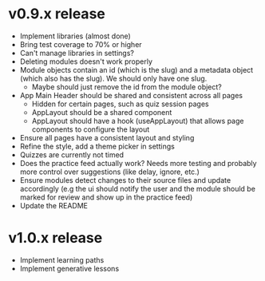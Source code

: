 # v0.9.x release

- Implement libraries (almost done)
- Bring test coverage to 70% or higher
- Can't manage libraries in settings?
- Deleting modules doesn't work properly
- Module objects contain an id (which is the slug) and a metadata object (which also has the slug). We should only have one slug.
    - Maybe should just remove the id from the module object?
- App Main Header should be shared and consistent across all pages
    - Hidden for certain pages, such as quiz session pages
    - AppLayout should be a shared component
    - AppLayout should have a hook (useAppLayout) that allows page components to configure the layout
- Ensure all pages have a consistent layout and styling
- Refine the style, add a theme picker in settings
- Quizzes are currently not timed
- Does the practice feed actually work? Needs more testing and probably more control over suggestions (like delay, ignore, etc.)
- Ensure modules detect changes to their source files and update accordingly (e.g the ui should notify the user and the module should be marked for review and show up in the practice feed)
- Update the README

# v1.0.x release

- Implement learning paths
- Implement generative lessons
